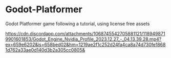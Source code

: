 # Godot-Platformer
Godot Platformer game following a tutorial, using license free assets

https://cdn.discordapp.com/attachments/1068745542705881121/1189498719901601853/Godot_Engine_Nvidia_Profile_2023.12.27_-_04.13.39.28.mp4?ex=659e6202&is=658bed02&hm=1219ae2f1c252d24fa4ca8a74d730fe18681d762a33ae0d140d3b2a305cc0805& 
